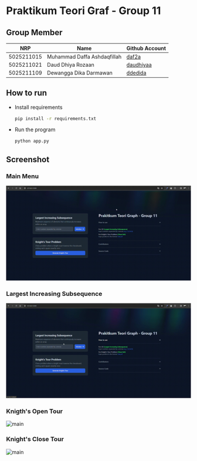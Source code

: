 # Praktikum Teori Graf - Group 11

## Group Member

| NRP | Name | Github Account |
| --- | --- | --- |
| 5025211015 | Muhammad Daffa Ashdaqfillah | [daf2a](https://github.com/daf2a) |  
| 5025211021 | Daud Dhiya Rozaan |  [daudhiyaa](https://github.com/daudhiyaa) |
| 5025211109 | Dewangga Dika Darmawan |[ddedida](https://github.com/ddedida) |

## How to run
- Install requirements
  ```bash
  pip install -r requirements.txt
  ```
- Run the program
  ```bash
  python app.py
  ```

## Screenshot
### Main Menu
  ![main](static/img/home.gif)</br>
### Largest Increasing Subsequence
  ![main](static/img/lis.gif)</br>
### Knigth's Open Tour
  ![main](static/img/open.gif)</br>
### Knight's Close Tour
  ![main](static/img/closed.gif)</br>
